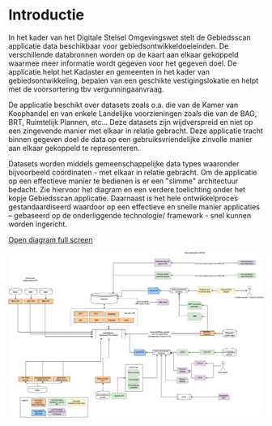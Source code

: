 # Introductie
In het kader van het Digitale Stelsel Omgevingswet stelt de Gebiedsscan applicatie  data beschikbaar voor gebiedsontwikkeldoeleinden. De verschillende databronnen worden op de kaart aan elkaar  gekoppeld waarmee meer informatie wordt gegeven voor het gegeven doel. De applicatie helpt het Kadaster en gemeenten in het kader van gebiedsontwikkeling, bepalen van een geschikte vestigingslokatie en helpt met de voorsortering tbv vergunningaanvraag.

De applicatie beschikt over datasets zoals o.a. die van de Kamer van Koophandel en van enkele Landelijke voorzieningen zoals die van de BAG, BRT, Ruimtelijk Plannen, etc… Deze datasets zijn wijdverspreid en niet op een zingevende manier met elkaar in relatie gebracht. Deze applicatie tracht binnen gegeven doel de data op een gebruiksvriendelijke zinvolle manier aan elkaar gekoppeld te representeren.

Datasets worden middels gemeenschappelijke data types waaronder bijvoorbeeld coördinaten - met elkaar in relatie gebracht. Om de applicatie op een effectieve manier te bedienen is er een "slimme" architectuur bedacht. Zie hiervoor het diagram en een verdere toelichting onder het kopje Gebiedsscan applicatie. Daarnaast is het hele ontwikkelproces gestandaardiseerd waardoor op een effectieve en snelle manier applicaties – gebaseerd op de onderliggende technologie/ framework - snel kunnen worden ingericht.


<a href="../images/DataDiagram.jpg" target="_blank">Open diagram full screen</a>

![alt text](images/DataDiagram.jpg "Data Diagram")



